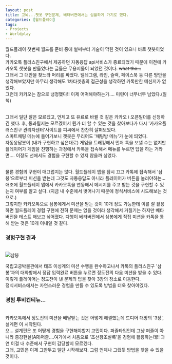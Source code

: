 ```yaml
---
layout: post
title: 고뇌...챗봇 구현문제, 베타버젼에서는 심플하게 가기로 했다.
categories: [월드플레이]
tags: 
- Projects
- Worldplay
---
```


월드플레이 첫번째 월드를 준비 중에 벌써부터 기술이 막힌 것이 있으니 바로 챗봇이었다. 
<br>카카오톡 플러스친구에서 제공하던 자동응답 api서비스가 종료되었기 때문에 이전에 카카오톡 챗봇을 만들었다는 글들은 무용지물이 되었던 것이다. ~~what the...~~
<br>그래서 그 대안을 찾느라 머리를 싸맸다. 텔레그램, 라인, 슬랙, 페이스북 등 다른 방안을 생각해보았지만 아무리 생각해도 1차타겟층의 접근성을 생각하면 카톡만한 메신저가 없었다. 
<br>그런데 카카오는 참으로 냉정했다!! 이제 어떡해야하는가.... 미련이 너무너무 남았다.(질척)

<br>그래서 일단 잘은 모르겠고, 언제고 또 유료로 바뀔 것 같은 카카오 i 오픈빌더를 신청하긴 했다. 후, 통과될지는 모르겠어서 뭔가 더 할 수 있는 것을 찾아보다가 다시 '카카오플러스친구 관리자센터'사이트를 피씨에서 찬찬히 살펴보았다. <br>스마트채팅 메뉴에 들어가보니 챗봇은 무리어도 '채팅방 메뉴'가 눈에 띄었다. 
<br>자동응답봇이 (내가 구현하고 싶은대로) 게임을 트래킹해서 먼저 톡을 보낼 수는 없지만 플레이어가 게임을 진행하는 과정에서 카톡을 접속해서 메뉴를 누르면 답을 하는 거라면.... 이정도 선에서도 경험을 구현할 수 있지 않을까 싶었다. 

<br>물론 경험의 구현이 매끄럽지는 않다. 월드플레이 앱을 잠시 끄고 카톡에 접속해서 '삼봉'으로부터 미션을 받는데 그것도 자동응답도 아니라 플레이어가 버튼을 눌러야하는... 애초에 월드플레이 앱에서 카카오톡을 연동해서 메시지를 주고 받는 것을 구현할 수 있는지 여부를 알고 싶다. (지금 내 수준에서 벗어나기 때문에 정식서비스에 시도해보는 것으로.)
<br>그렇지만 카카오톡으로 삼봉에게서 미션을 받는 것이 10개 정도 가능한데 이를 잘 활용하면 월드플레이 경험 구현에 전혀 문제는 없을 것이라 생각해서 거칠기는 하지만 베타버전을 테스트 해보고 싶어졌다. 다행이 베타버전에서 삼봉에게 직접 미션을 카톡을 통해 받는 것은 10개 이내일 것 같다. 
<br>
### 경험구현 결과
<br> ![삼봉](https://github.com/hyefengtech/hyefengtech.github.io/blob/master/images/956FDAC8-F955-4E5F-A3CC-3BD08CB4FE3F.png)

국립고궁박물관에서 태조 이성계의 미션 수행을 완수하고나서 카톡의 플러스친구 '삼봉'과의 대화방에서 정답 입력완료 버튼을 누르면 정도전의 다음 미션을 받을 수 있다. <br> 이렇게 플레이어는 정도전이 낸 문제의 답을 찾아 3장의 장소로 이동한다. <br>정식서비스에서는 자연스러운 경험을 만들 수 있도록 방법을 더욱 찾아야겠다.

### 경험 투비컨티뉴...

<br>카카오톡에서 정도전의 미션을 배달받는 것은 어떻게 해결했는데 드디어 대망의 '3장', 설계편 이 시작된다. 
<br>으... 설계편은 또 어떻게 경험을 구현해야할지 고민이다. 퍼즐타입인데 그냥 퍼즐이 아니라 증강현실(AR)퍼즐....여기에서 처음으로 '조선왕조실록'을 경험에 활용하는데!! 과연 이걸 내 수준에서 구현이 감당할지 모르겠다. 
<br>그래, 고민은 이제 그만두고 일단 시작해보자. 그럼 언제나 그랬듯 방법을 찾을 수 있을 것이다. 
